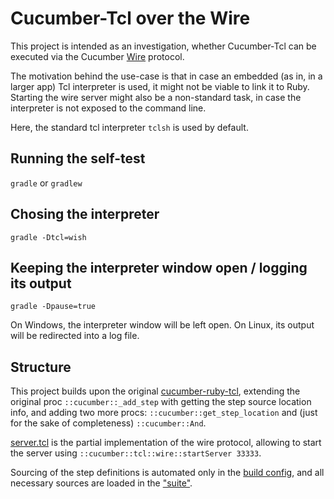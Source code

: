 # Cucumber-Tcl over the Wire #

This project is intended as an investigation, whether Cucumber-Tcl can be executed via the Cucumber [Wire](http://www.relishapp.com/cucumber/cucumber/docs/wire-protocol) protocol.

The motivation behind the use-case is that in case an embedded (as in, in a larger app) Tcl interpreter is used, it might not be viable to link it to Ruby. Starting the wire server might also be a non-standard task, in case the interpreter is not exposed to the command line.

Here, the standard tcl interpreter `tclsh` is used by default. 

## Running the self-test ##

`gradle` or `gradlew`

## Chosing the interpreter ##

`gradle -Dtcl=wish`

## Keeping the interpreter window open / logging its output ## 

`gradle -Dpause=true`

On Windows, the interpreter window will be left open. On Linux, its output will be redirected into a log file.

## Structure ##

This project builds upon the original [cucumber-ruby-tcl](https://github.com/cucumber/cucumber-ruby-tcl.git), extending the original proc `::cucumber::_add_step` with getting the step source location info, and adding two more procs: `::cucumber::get_step_location` and (just for the sake of completeness) `::cucumber::And`.

[server.tcl](src/main/tcl/server.tcl) is the partial implementation of the wire protocol, allowing to start the server using `::cucumber::tcl::wire::startServer 33333`.

Sourcing of the step definitions is automated only in the [build config](build.gradle), and all necessary sources are loaded in the ["suite"](src/test/tcl/step_definitions/suite.tcl).
